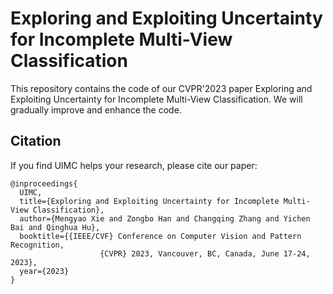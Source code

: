 # Exploring and Exploiting Uncertainty for Incomplete Multi-View Classification
This repository contains the code of our CVPR'2023 paper Exploring and Exploiting Uncertainty for Incomplete Multi-View Classification. We will gradually improve and enhance the code.

## Citation

If you find UIMC helps your research, please cite our paper:
```
@inproceedings{
  UIMC,
  title={Exploring and Exploiting Uncertainty for Incomplete Multi-View Classification},
  author={Mengyao Xie and Zongbo Han and Changqing Zhang and Yichen Bai and Qinghua Hu},
  booktitle={{IEEE/CVF} Conference on Computer Vision and Pattern Recognition,
                    {CVPR} 2023, Vancouver, BC, Canada, June 17-24, 2023},
  year={2023}
}
```
